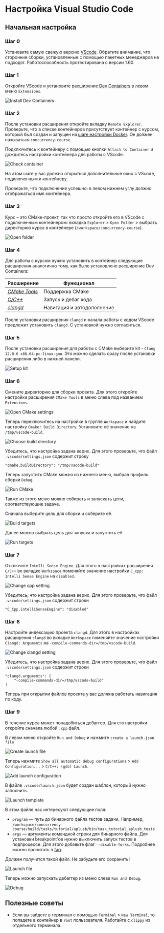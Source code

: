 # Настройка Visual Studio Code

## Начальная настройка

### Шаг 0

Установите самую свежую версию [VScode](https://code.visualstudio.com/download). Обратите внимание, что сторонние сборки, установленные с помощью пакетных менеджеров не подходят. Работоспособность протестирована с версии 1.60. 

### Шаг 1

Откройте VScode и установите расширение [Dev Containers](https://marketplace.visualstudio.com/items?itemName=ms-vscode-remote.remote-containers) в левом меню `Extensions`.

![Install Dev Containers](https://gitlab.com/concurrency-course-2022-ta/concurrency-course-media/-/raw/main/docs-images/vscode-install-extension.png)

### Шаг 2

После установки расширения откройте вкладку `Remote Explorer`. Проверьте, что в списке контейнеров присутствует контейнер с курсом, который был создан и запущен на [шаге настройки Docker](docker.md). Он должен называться `concurrency-course`. 

Подключитесь к контейнеру с помощью кнопки `Attach to Container` и дождитесь настройки контейнера для работы с VScode.

![Check container](https://gitlab.com/concurrency-course-2022-ta/concurrency-course-media/-/raw/main/docs-images/vscode-check-container.png)

На этом шаге у вас должно открыться дополнительное окно с VScode, подключенным к контейнеру.

Проверьте, что подключение успешно: в левом нижнем углу должно отображаться имя контейнера.

### Шаг 3

Курс – это CMake-проект, так что просто откройте его в VScode с подключенным контейнером: вкладка `Explorer` > `Open Folder` > выбрать директорию курса в контейнере (`/workspace/concurrency-course`).

![Open folder](https://gitlab.com/concurrency-course-2022-ta/concurrency-course-media/-/raw/main/docs-images/vscode-open-folder.png)

### Шаг 4

Для работы с курсом нужно установить в контейнер следующие расширения аналогично тому, как было установлено расширение Dev Containers:

| Расширение | Функционал |
|---|---|
| _[CMake Tools](https://marketplace.visualstudio.com/items?itemName=ms-vscode.cmake-tools)_ | Поддержка CMake |
| _[C/C++](https://marketplace.visualstudio.com/items?itemName=ms-vscode.cpptools)_ | Запуск и дебаг кода
| _[clangd](https://marketplace.visualstudio.com/items?itemName=llvm-vs-code-extensions.vscode-clangd)_ | Навигация и автодополнение |

После установки расширения `clangd` и начала работы с кодом VScode предложит установить `clangd`. С установкой нужно согласиться.

### Шаг 5

После установки расширения для работы с CMake выберите kit - `Clang 12.0.0 x86-64-pc-linux-gnu`. Это можно сделать сразу после установки расширения либо в нижней панели.

![Setup kit](https://gitlab.com/concurrency-course-2022-ta/concurrency-course-media/-/raw/main/docs-images/vscode-choose-kit.png)

### Шаг 6

Смените директорию для сборки проекта. Для этого откройте настройки расширения `CMake Tools` в меню слева под названием `Extensions`.

![Open CMake settings](https://gitlab.com/concurrency-course-2022-ta/concurrency-course-media/-/raw/main/docs-images/vscode-open-cmake-settings.png)

Теперь переключитесь на настройки в группе `Workspace` и найдите настройку `Cmake: Build Directory`. Установите её значение на `/tmp/vscode-build`.

![Choose build directory](https://gitlab.com/concurrency-course-2022-ta/concurrency-course-media/-/raw/main/docs-images/vscode-choose-build-dir.png)

Убедитесь, что настройка задана верно. Для этого проверьте, что файл `.vscode/settings.json` содержит строку
```
"cmake.buildDirectory": "/tmp/vscode-build"
```

Теперь запустить CMake можно из нижнего меню, выбрав профиль сборки `Debug`.

![Run CMake](https://gitlab.com/concurrency-course-2022-ta/concurrency-course-media/-/raw/main/docs-images/vscode-run-cmake.png)

Также из этого меню можно собирать и запускать цели, соответствующие задаче.

Сначала выберите цель для сборки и соберите её.

![Build targets](https://gitlab.com/concurrency-course-2022-ta/concurrency-course-media/-/raw/main/docs-images/vscode-build.png)

Далее можно выбрать цель для запуска и запустить её.

![Run targets](https://gitlab.com/concurrency-course-2022-ta/concurrency-course-media/-/raw/main/docs-images/vscode-run.png)

### Шаг 7 

Отключите `Intelli Sense Engine`. Для этого в настройках расширения `C/C++` во вкладке `Workspace` поменяйте значение настройки `C_cpp: Intelli Sense Engine` на `disabled`.

![Change cpp setting](https://gitlab.com/concurrency-course-2022-ta/concurrency-course-media/-/raw/main/docs-images/vscode-disable-intelli.png)

Убедитесь, что настройка задана верно. Для этого проверьте, что файл `.vscode/settings.json` содержит строки
```
"C_Cpp.intelliSenseEngine": "disabled"
```

### Шаг 8

Настройте индексацию проекта `clangd`. Для этого в настройках расширения `clangd` во вкладке `Workspace` поменяйте значение настройки `Clangd: Arguments` на `-compile-commands-dir=/tmp/vscode-build`. 

![Change clangd setting](https://gitlab.com/concurrency-course-2022-ta/concurrency-course-media/-/raw/main/docs-images/vscode-change-clang-setting.png)

Убедитесь, что настройка задана верно. Для этого проверьте, что файл `.vscode/settings.json` содержит строки
```
"clangd.arguments": [
    "-compile-commands-dir=/tmp/vscode-build"
]
```

Теперь при открытии файлов проекта у вас должна работать навигация по коду.

### Шаг 9

В течение курса может понадобиться дебаггер. Для его настройки откройте сначала любой `.cpp` файл. 

В левом меню откройте `Run and Debug` и нажмите `create a launch.json file`

![Create launch file](https://gitlab.com/concurrency-course-2022-ta/concurrency-course-media/-/raw/main/docs-images/vscode-create-launch-file.png)

Теперь нажмите `Show all automatic debug configurations` > `Add Configuration...` > `C/C++: (gdb) Launch`. 

![Add launch configuration](https://gitlab.com/concurrency-course-2022-ta/concurrency-course-media/-/raw/main/docs-images/vscode-add-configuration.png)


В файле `.vscode/launch.json` будет создан шаблон, который нужно заполнить. 

![Launch template](https://gitlab.com/concurrency-course-2022-ta/concurrency-course-media/-/raw/main/docs-images/vscode-launch-template.png)

В этом файле нас интересуют следующие поля:
- `program` — путь до бинарного файла тестов задачи. Например, `/workspace/concurrency-course/build/tasks/tutorial/aplusb/bin/task_tutorial_aplusb_tests`
- `args` — аргументы командной строки для бинарного файла. Для установки breakpoint'ов нужно выключить запуск тестов в подпроцессе. Для этого добавьте флаг `--disable-forks`. Подробнее можно прочитать в [faq](faq.md).

Должен получится такой файл. Не забудьте его сохранить!

![Launch file](https://gitlab.com/concurrency-course-2022-ta/concurrency-course-media/-/raw/main/docs-images/vscode-launch-file.png)

Теперь можно запускать дебаггер из меню слева `Run and Debug`.

![Debug](https://gitlab.com/concurrency-course-2022-ta/concurrency-course-media/-/raw/main/docs-images/vscode-debug.png)

## Полезные советы

- Если вы зайдете в терминал с помощью `Terminal` > `New Terminal`, то попадете в контейнер в `root` пользователя. Работайте с `clippy` из отдельного терминала.
